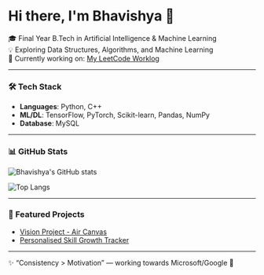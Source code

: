 # Hi there, I'm Bhavishya 👋

🎓 Final Year B.Tech in Artificial Intelligence & Machine Learning  
💡 Exploring Data Structures, Algorithms, and Machine Learning  
🚀 Currently working on: [My LeetCode Worklog](https://github.com/bhavishya-11/leetcode-worklog)  

---

### 🛠️ Tech Stack
- **Languages**: Python, C++  
- **ML/DL**: TensorFlow, PyTorch, Scikit-learn, Pandas, NumPy   
- **Database**: MySQL

---

### 📊 GitHub Stats
![Bhavishya's GitHub stats](https://github-readme-stats.vercel.app/api?username=BHAVISHYA-11&show_icons=true&theme=tokyonight)


![Top Langs](https://github-readme-stats.vercel.app/api/top-langs/?username=BHAVISHYA-11&layout=compact&theme=tokyonight)

---

### 📂 Featured Projects
- [Vision Project - Air Canvas](https://github.com/bhavishya-11/vision-project-air-canvas)  
- [Personalised Skill Growth Tracker](https://github.com/bhavishya-11/Personalised-Skill-Growth-Tracker)

---

✨ “Consistency > Motivation” — working towards Microsoft/Google 🚀
